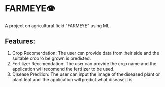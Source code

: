 # FARMEYE👁️
A project on agricultural field "FARMEYE"  using ML.  
## Features:
1. Crop Recomendation: The user can provide data from their side and the suitable crop to be grown is predicted.
2. Fertilizer Recomendation: The user can provide the crop name and the application will recomend the fertilizer to be used.
3. Disease Predition: The user can input the image of the diseased plant or plant leaf and, the application will predict what disease it is.

